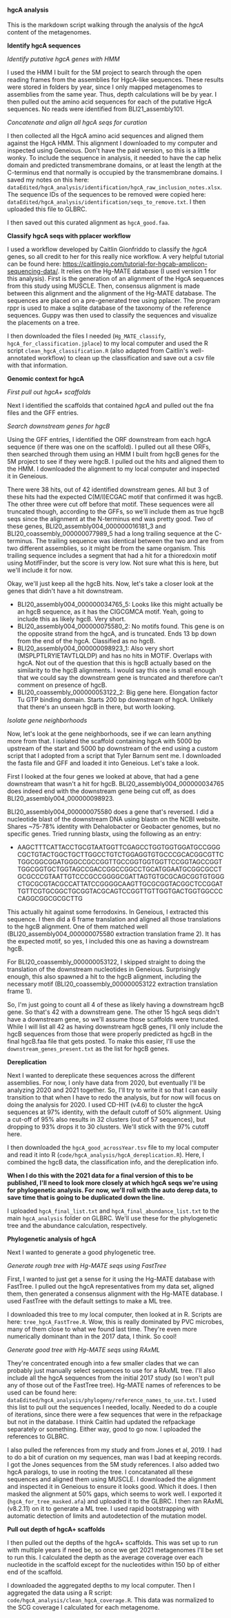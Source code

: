 #### hgcA analysis

This is the markdown script walking through the analysis of the *hgcA* content of the metagenomes.


**Identify hgcA sequences**

*Identify putative hgcA genes with HMM*

I used the HMM I built for the 5M project to search through the open reading frames from the assemblies for HgcA-like sequences.
These results were stored in folders by year, since I only mapped metagenomes to assemblies from the same year.
Thus, depth calculations will be by year.
I then pulled out the amino acid sequences for each of the putative HgcA sequences.
No reads were identified from BLI21_assembly101.

*Concatenate and align all hgcA seqs for curation*

I then collected all the HgcA amino acid sequences and aligned them against the HgcA HMM.
This alignment I downloaded to my computer and inspected using Geneious.
Don't have the paid version, so this is a little wonky.
To include the sequence in analysis, it needed to have the cap helix domain and predicted transmembrane domains, or at least the length at the C-terminus end that normally is occupied by the transmembrane domains.
I saved my notes on this here: `dataEdited/hgcA_analysis/identification/hgcA_raw_inclusion_notes.xlsx`.
The sequence IDs of the sequences to be removed were copied here: `dataEdited/hgcA_analysis/identification/seqs_to_remove.txt`.
I then uploaded this file to GLBRC.

I then saved out this curated alignment as `hgcA_good.faa`.



**Classify hgcA seqs with pplacer workflow**

I used a workflow developed by Caitlin Gionfriddo to classify the *hgcA* genes, so all credit to her for this really nice workflow.
A very helpful tutorial can be found here: https://caitlingio.com/tutorial-for-hgcab-amplicon-sequencing-data/.
It relies on the Hg-MATE database (I used version 1 for this analysis).
First is the generation of an alignment of the HgcA sequences from this study using MUSCLE.
Then, consensus alignment is made between this alignment and the alignment of the Hg-MATE database.
The sequences are placed on a pre-generated tree using pplacer.
The program rppr is used to make a sqlite database of the taxonomy of the reference sequences.
Guppy was then used to classify the sequences and visualize the placements on a tree.

I then downloaded the files I needed (`Hg_MATE_classify`, `hgcA_for_classification.jplace`) to my local computer and used the R script `clean_hgcA_classification.R` (also adapted from Caitlin's well-annotated workflow) to clean up the classification and save out a csv file with that information.



**Genomic context for hgcA**

*First pull out hgcA+ scaffolds*

Next I identified the scaffolds that contained *hgcA* and pulled out the fna files and the GFF entries.

*Search downstream genes for hgcB*

Using the GFF entries, I identified the ORF downstream from each hgcA sequence (if there was one on the scaffold).
I pulled out all these ORFs, then searched through them using an HMM I built from hgcB genes for the 5M project to see if they were hgcB.
I pulled out the hits and aligned them to the HMM.
I downloaded the alignment to my local computer and inspected it in Geneious.

There were 38 hits, out of 42 identified downstream genes.
All but 3 of these hits had the expected C(M/I)ECGAC motif that confirmed it was hgcB.
The other three were cut off before that motif.
These sequences were all truncated though, according to the GFFs, so we'll include them as true hgcB seqs since the alignment at the N-terminus end was pretty good.
Two of these genes, BLI20_assembly004_000000016181_3 and BLI20_coassembly_000000077989_5 had a long trailing sequence at the C-terminus.
The trailing sequence was identical between the two and are from two different assemblies, so it might be from the same organism.
This trailing sequence includes a segment that had a hit for a thioredoxin motif using MotifFinder, but the score is very low.
Not sure what this is here, but we'll include it for now.

Okay, we'll just keep all the hgcB hits.
Now, let's take a closer look at the genes that didn't have a hit downstream.
- BLI20_assembly004_000000034765_5: Looks like this might actually be an hgcB sequence, as it has the CIGCGMCA motif. Yeah, going to include this as likely hgcB. Very short.
- BLI20_assembly004_000000075580_2: No motifs found. This gene is on the opposite strand from the hgcA, and is truncated. Ends 13 bp down from the end of the hgcA. Classified as no hgcB.
- BLI20_assembly004_000000098923_1: Also very short (MSPLPTLRYIETAVTLQLDP) and has no hits in MOTIF. Overlaps with hgcA. Not out of the question that this is hgcB actually based on the similarity to the hgcB alignments. I would say this one is small enough that we could say the downstream gene is truncated and therefore can't comment on presence of hgcB.
- BLI20_coassembly_000000053122_2: Big gene here. Elongation factor Tu GTP binding domain. Starts 200 bp downstream of hgcA. Unlikely that there's an unseen hgcB in there, but worth looking.

*Isolate gene neighborhoods*

Now, let's look at the gene neighborhoods, see if we can learn anything more from that.
I isolated the scaffold containing hgcA with 5000 bp upstream of the start and 5000 bp downstream of the end using a custom script that I adopted from a script that Tyler Barnum sent me.
I downloaded the fasta file and GFF and loaded it into Geneious.
Let's take a look.

First I looked at the four genes we looked at above, that had a gene downstream that wasn't a hit for hgcB.
BLI20_assembly004_000000034765 does indeed end with the downstream gene being cut off, as does BLI20_assembly004_000000098923.

BLI20_assembly004_000000075580 does a gene that's reversed.
I did a nucleotide blast of the downstream DNA using blastn on the NCBI website.
Shares ~75-78% identity with Dehalobacter or Geobacter genomes, but no specific genes.
Tried running blastx, using the following as an entry:
- AAGCTTTCATTACCTGCGTAATGGTTCGAGCCTGGTGGTGGATGCCGGGCGCTGTACTGGCTGCTTGGCCTGTCTGGAGGTGTGCCCGCACGGCGTTCTGGCGGCGGATGGGCCGCCGGTTGCCGGTGGTGGTTCCGGTAGCCGGTTGGCGGTGCTGGTAGCCGACCGGCCGGCCTGCATGGAATGCGGCGCCTGCGCCCGTAATTGTCCCGCCGGGGCGATTAGTGTGCGCAGCGGTGTGGGCTGCGCGTACGCCATTATCCGGGGCAAGTTGCGCGGTACGGCTCCGGATTGTTCGTGCGGCTGCGGTACGCAGTCCGGTTGTTGGTGACTGGTGGCCCCAGGCGGCGCGCTTG

This actually hit against some ferrodoxins.
In Geneious, I extracted this sequence.
I then did a 6 frame translation and aligned all those translations to the hgcB alignment.
One of them matched well (BLI20_assembly004_000000075580 extraction translation frame 2).
It has the expected motif, so yes, I included this one as having a downstream hgcB.

For BLI20_coassembly_000000053122, I skipped straight to doing the translation of the downstream nucleotides in Geneious.
Surprisingly enough, this also spawned a hit to the hgcB alignment, including the necessary motif (BLI20_coassembly_000000053122 extraction translation frame 1).

So, I'm just going to count all 4 of these as likely having a downstream hgcB gene.
So that's 42 with a downstream gene.
The other 15 hgcA seqs didn't have a downstream gene, so we'll assume those scaffolds were truncated.
While I will list all 42 as having downstream hgcB genes, I'll only include the hgcB sequences from those that were properly predicted as hgcB in the final hgcB.faa file that gets posted.
To make this easier, I'll use the `downstream_genes_present.txt` as the list for hgcB genes.

**Dereplication**

Next I wanted to dereplicate these sequences across the different assemblies.
For now, I only have data from 2020, but eventually I'll be analyzing 2020 and 2021 together.
So, I'll try to write it so that I can easily transition to that when I have to redo the analysis, but for now will focus on doing the analysis for 2020.
I used CD-HIT (v4.6) to cluster the hgcA sequences at 97% identity, with the default cutoff of 50% alignment.
Using a cut-off of 95% also results in 32 clusters (out of 57 sequences), but dropping to 93% drops it to 30 clusters.
We'll stick with the 97% cutoff here.

I then downloaded the `hgcA_good_acrossYear.tsv` file to my local computer and read it into R (`code/hgcA_analysis/hgcA_dereplication.R`).
Here, I combined the hgcB data, the classification info, and the dereplication info.

**When I do this with the 2021 data for a final version of this to be published, I'll need to look more closely at which hgcA seqs we're using for phylogenetic analysis. For now, we'll roll with the auto derep data, to save time that is going to be duplicated down the line.**

I uploaded `hgcA_final_list.txt` and `hgcA_final_abundance_list.txt` to the main `hgcA_analysis` folder on GLBRC.
We'll use these for the phylogenetic tree and the abundance calculation, respectively.


**Phylogenetic analysis of hgcA**

Next I wanted to generate a good phylogenetic tree.

*Generate rough tree with Hg-MATE seqs using FastTree*

First, I wanted to just get a sense for it using the Hg-MATE database with FastTree.
I pulled out the hgcA representatives from my data set, aligned them, then generated a consensus alignment with the Hg-MATE database.
I used FastTree with the default settings to make a ML tree.

I downloaded this tree to my local computer, then looked at in R.
Scripts are here: `tree_hgcA_FastTree.R`.
Wow, this is really dominated by PVC microbes, many of them close to what we found last time.
They're even more numerically dominant than in the 2017 data, I think.
So cool!


*Generate good tree with Hg-MATE seqs using RAxML*

They're concentrated enough into a few smaller clades that we can probably just manually select sequences to use for a RAxML tree.
I'll also include all the hgcA sequences from the initial 2017 study (so I won't pull any of those out of the FastTree tree).
Hg-MATE names of references to be used can be found here: `dataEdited/hgcA_analysis/phylogeny/reference_names_to_use.txt`.
I used this list to pull out the sequences I needed, locally.
Needed to do a couple of iterations, since there were a few sequences that were in the refpackage but not in the database.
I think Caitlin had updated the refpackage separately or something.
Either way, good to go now.
I uploaded the references to GLBRC.

I also pulled the references from my study and from Jones et al, 2019.
I had to do a bit of curation on my sequences, man was I bad at keeping records.
I got the Jones sequences from the 5M study references.
I also added two hgcA paralogs, to use in rooting the tree.
I concatanated all these sequences and aligned them using MUSCLE.
I downloaded the alignment and inspected it in Geneious to ensure it looks good.
Which it does.
I then masked the alignment at 50% gaps, which seems to work well.
I exported it (`hgcA_for_tree_masked.afa`) and uploaded it to the GLBRC.
I then ran RAxML (v8.2.11) on it to generate a ML tree.
I used rapid bootstrapping with automatic detection of limits and autodetection of the mutation model.


**Pull out depth of hgcA+ scaffolds**

I then pulled out the depths of the hgcA+ scaffolds.
This was set up to run with multiple years if need be, so once we get 2021 metagenomes I'll be set to run this.
I calculated the depth as the average coverage over each nucleotide in the scaffold except for the nucleotides within 150 bp of either end of the scaffold.

I downloaded the aggregated depths to my local computer.
Then I aggregated the data using a R script: `code/hgcA_analysis/clean_hgcA_coverage.R`.
This data was normalized to the SCG coverage I calculated for each metagenome.
